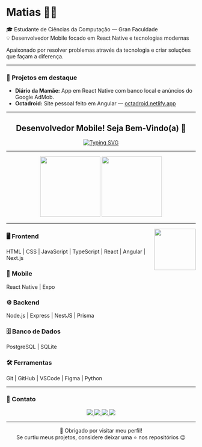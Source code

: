 # Matias 👨‍💻  
🎓 Estudante de Ciências da Computação — Gran Faculdade  
💡 Desenvolvedor Mobile focado em React Native e tecnologias modernas  

Apaixonado por resolver problemas através da tecnologia e criar soluções que façam a diferença.

---

### 🚀 Projetos em destaque  
- **Diário da Mamãe:** App em React Native com banco local e anúncios do Google AdMob.  
- **Octadroid:** Site pessoal feito em Angular — [octadroid.netlify.app](https://octadroid.netlify.app)  

---

<h2 align="center">Desenvolvedor Mobile! Seja Bem-Vindo(a) 👋</h2>

<div align="center">
  <a href="https://git.io/typing-svg">
    <img src="https://readme-typing-svg.herokuapp.com?font=Fira+Code&size=26&pause=1000&center=true&vCenter=true&width=500&lines=Olá%2C+sou+Matias!;Desenvolvedor+Mobile+em+React+Native!;Bem-vindo(a)+ao+meu+perfil+👋" alt="Typing SVG" />
  </a>
</div>

---

<div align="center">
  <img height="160em" src="https://github-readme-stats.vercel.app/api?username=EvanioTech&show_icons=true&theme=radical&include_all_commits=true&count_private=true"/>
  <img height="160em" src="https://github-readme-stats.vercel.app/api/top-langs/?username=EvanioTech&layout=compact&langs_count=7&theme=radical"/>
</div>

---

<img align="right" height="110" src="https://cdna.artstation.com/p/assets/images/images/021/720/920/original/pixel-jeff-mario.gif?1572709433"  />

### 🖥️ Frontend  
HTML | CSS | JavaScript | TypeScript | React | Angular | Next.js  

### 📱 Mobile  
React Native | Expo  

### ⚙️ Backend  
Node.js | Express | NestJS | Prisma  

### 🗄️ Banco de Dados  
PostgreSQL | SQLite  

### 🛠️ Ferramentas  
Git | GitHub | VSCode | Figma | Python  

---

### 📡 Contato  

<div align="center">
  <a href="mailto:evanioshark@gmail.com">
    <img src="https://img.shields.io/badge/Gmail-D14836?style=for-the-badge&logo=gmail&logoColor=white" />
  </a>
  <a href="https://www.linkedin.com/in/evanio-matias-dev/">
    <img src="https://img.shields.io/badge/LinkedIn-0077B5?style=for-the-badge&logo=linkedin&logoColor=white" />
  </a>
  <a href="https://wa.me/5585991785953?text=Olá%20Matias%2C%20quero%20saber%20mais%20sobre%20seus%20projetos!">
    <img src="https://img.shields.io/badge/WhatsApp-25D366?style=for-the-badge&logo=whatsapp&logoColor=white" />
  </a>
  <a href="https://www.dio.me/users/evanioshark">
    <img src="https://img.shields.io/badge/DIO-30A3DC?style=for-the-badge&logoColor=white" />
  </a>
</div>

---

<p align="center">
  🌟 Obrigado por visitar meu perfil!  
  <br>
  Se curtiu meus projetos, considere deixar uma ⭐ nos repositórios 😉
</p>
